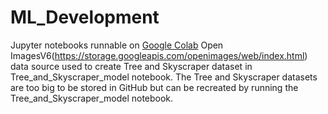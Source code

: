 # ML_Development

Jupyter notebooks runnable on [Google Colab](https://research.google.com/colaboratory/faq.html)
Open ImagesV6(https://storage.googleapis.com/openimages/web/index.html) data source used to create Tree and Skyscraper dataset in Tree_and_Skyscraper_model notebook. The Tree and Skyscraper datasets are too big to be stored in GitHub but can be recreated by running the Tree_and_Skyscraper_model notebook.
